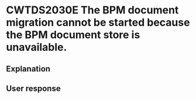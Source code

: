 # CWTDS2030E The BPM document migration cannot be started because the BPM document store is unavailable.

## Explanation

## User response
